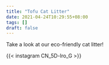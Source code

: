 ```yaml
---
title: "Tofu Cat Litter"
date: 2021-04-24T10:29:55+08:00
tags: []
draft: false
---
```


Take a look at our eco-friendly cat litter!

{{< instagram CN_5D-lro_G >}}
